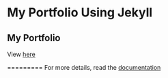 My Portfolio Using Jekyll
=========================

## My Portfolio
View [here](https://davidlstarr.github.io/)

=========
For more details, read the [documentation](http://jekyllrb.com/)
